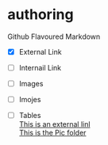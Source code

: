 # authoring
Github Flavoured Markdown
  - [x] External Link
  - [ ] Internail Link
  - [ ] Images
  - [ ] Imojes
  - [ ] Tables <br>
[This is an external linl](https://github.com/en)<br>
[This is the Pic folder ](https://github.com/mohammedatwan/authoring/blob/main/images/)

